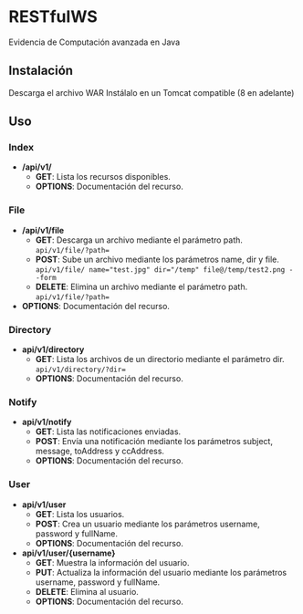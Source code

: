 
# RESTfulWS
Evidencia de Computación avanzada en Java

## Instalación
Descarga el archivo WAR
Instálalo en un Tomcat compatible (8 en adelante)

## Uso

### Index

 - **/api/v1/**
	 - **GET**: Lista los recursos disponibles.
	 - **OPTIONS**: Documentación del recurso.

### File

 - **/api/v1/file**
	 -  **GET**: Descarga un archivo mediante el parámetro path.
	 `api/v1/file/?path=`
	 -   **POST**: Sube un archivo mediante los parámetros name, dir y file.
	 `
api/v1/file/ name="test.jpg" dir="/temp" file@/temp/test2.png --form
`
	- **DELETE**: Elimina un archivo mediante el parámetro path.
`api/v1/file/?path=
`
- **OPTIONS**: Documentación del recurso.

### Directory
- **api/v1/directory**
	- **GET**: Lista los archivos de un directorio mediante el parámetro dir.
	`api/v1/directory/?dir=
`
	- **OPTIONS**: Documentación del recurso.
### Notify
- **api/v1/notify**
	- **GET**: Lista las notificaciones enviadas.
	- **POST**: Envía una notificación mediante los parámetros subject, message, toAddress y ccAddress.
	- **OPTIONS**: Documentación del recurso.
### User
- **api/v1/user**
	- **GET**: Lista los usuarios.
	- **POST**: Crea un usuario mediante los parámetros username, password y fullName.
	- **OPTIONS**: Documentación del recurso.
- **api/v1/user/{username}**
	- **GET**: Muestra la información del usuario.
	- **PUT**: Actualiza la información del usuario mediante los parámetros username, password y fullName.
	- **DELETE**: Elimina al usuario.
	-  **OPTIONS**: Documentación del recurso.
